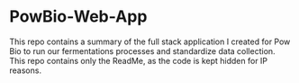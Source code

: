 # PowBio-Web-App
This repo contains a summary of the full stack application I created for Pow Bio to run our fermentations processes and standardize data collection. This repo contains only the ReadMe, as the code is kept hidden for IP reasons.

